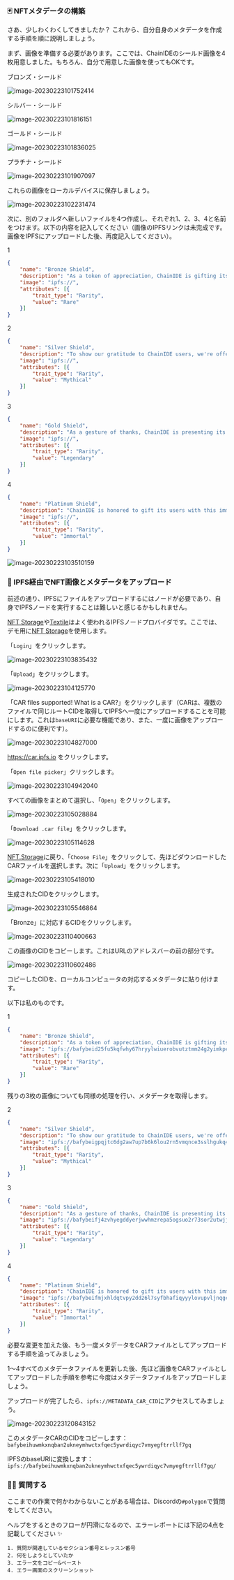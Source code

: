### 🃏 NFTメタデータの構築

さあ、少しわくわくしてきましたか？ これから、自分自身のメタデータを作成する手順を順に説明しましょう。

まず、画像を準備する必要があります。ここでは、ChainIDEのシールド画像を4枚用意しました。もちろん、自分で用意した画像を使ってもOKです。

ブロンズ・シールド

![image-20230223101752414](3_2_1.png)

シルバー・シールド

![image-20230223101816151](3_2_2.png)

ゴールド・シールド

![image-20230223101836025](3_2_3.png)

プラチナ・シールド

![image-20230223101907097](3_2_4.png)

これらの画像をローカルデバイスに保存しましょう。

![image-20230223102231474](3_2_5.png)

次に、別のフォルダへ新しいファイルを4つ作成し、それぞれ1、2、3、4と名前をつけます。以下の内容を記入してください（画像のIPFSリンクは未完成です。画像をIPFSにアップロードした後、再度記入してください）。

1

```json
{
    "name": "Bronze Shield",
    "description": "As a token of appreciation, ChainIDE is gifting its users with this rare Bronze Shield.",
    "image": "ipfs://",
    "attributes": [{
        "trait_type": "Rarity",
        "value": "Rare"
    }]
}
```

2

```json
{
    "name": "Silver Shield",
    "description": "To show our gratitude to ChainIDE users, we're offering this mythical Silver Shield as a gift.",
    "image": "ipfs://",
    "attributes": [{
        "trait_type": "Rarity",
        "value": "Mythical"
    }]
}
```

3

```json
{
    "name": "Gold Shield",
    "description": "As a gesture of thanks, ChainIDE is presenting its users with this legendary Gold Shield.",
    "image": "ipfs://",
    "attributes": [{
        "trait_type": "Rarity",
        "value": "Legendary"
    }]
}
```

4

```json
{
    "name": "Platinum Shield",
    "description": "ChainIDE is honored to gift its users with this immortal Platinum Shield as a symbol of our appreciation.",
    "image": "ipfs://",
    "attributes": [{
        "trait_type": "Rarity",
        "value": "Immortal"
    }]
}
```

![image-20230223103510159](3_2_6.png)

### 🔧 IPFS経由でNFT画像とメタデータをアップロード

前述の通り、IPFSにファイルをアップロードするにはノードが必要であり、自身でIPFSノードを実行することは難しいと感じるかもしれません。


[NFT Storage](https://nft.storage/)や[Textile](https://textile.io/)はよく使われるIPFSノードプロバイダです。ここでは、デモ用に[NFT Storage](https://nft.storage/)を使用します。

「`Login`」をクリックします。

![image-20230223103835432](3_2_7.png)

「`Upload`」をクリックします。

![image-20230223104125770](3_2_8.png)

「CAR files supported! What is a CAR?」をクリックします（CARは、複数のファイルで同じルートCIDを取得してIPFSへ一度にアップロードすることを可能にします。これは`baseURI`に必要な機能であり、また、一度に画像をアップロードするのに便利です）。

![image-20230223104827000](3_2_9.png)

https://car.ipfs.io をクリックします。

「`Open file picker`」クリックします。

![image-20230223104942040](3_2_10.png)

すべての画像をまとめて選択し、「`Open`」をクリックします。

![image-20230223105028884](3_2_11.png)

「`Download .car file`」をクリックします。

![image-20230223105114628](3_2_12.png)

[NFT.Storage](https://nft.storage/new-file/)に戻り、「`Choose File`」をクリックして、先ほどダウンロードしたCARファイルを選択します。次に「`Upload`」をクリックします。

![image-20230223105418010](3_2_13.png)

生成されたCIDをクリックします。

![image-20230223105546864](3_2_14.png)

「Bronze」に対応するCIDをクリックします。

![image-20230223110400663](3_2_15.png)

この画像のCIDをコピーします。これはURLのアドレスバーの前の部分です。

![image-20230223110602486](3_2_16.png)

コピーしたCIDを、ローカルコンピュータの対応するメタデータに貼り付けます。

以下は私のものです。

1

```json
{
    "name": "Bronze Shield",
    "description": "As a token of appreciation, ChainIDE is gifting its users with this rare Bronze Shield.",
    "image": "ipfs://bafybeid25fu5kqfwhy67hryylwiuerobvutztmm24g2yimkpezhf2i76vq",
    "attributes": [{
        "trait_type": "Rarity",
        "value": "Rare"
    }]
}
```

残りの3枚の画像についても同様の処理を行い、メタデータを取得します。

2

```json
{
    "name": "Silver Shield",
    "description": "To show our gratitude to ChainIDE users, we're offering this mythical Silver Shield as a gift.",
    "image": "ipfs://bafybeigpqjtc6dg2aw7up7b6k6lou2rn5vmqnce3sslhgukq4jexwjpuha",
    "attributes": [{
        "trait_type": "Rarity",
        "value": "Mythical"
    }]
}
```

3

```json
{
    "name": "Gold Shield",
    "description": "As a gesture of thanks, ChainIDE is presenting its users with this legendary Gold Shield.",
    "image": "ipfs://bafybeifj4zvhyegddyerjwwhmzrepa5ogsuo2r73sor2utwjjdkilcdw24",
    "attributes": [{
        "trait_type": "Rarity",
        "value": "Legendary"
    }]
}
```

4

```json
{
    "name": "Platinum Shield",
    "description": "ChainIDE is honored to gift its users with this immortal Platinum Shield as a symbol of our appreciation.",
    "image": "ipfs://bafybeifmjxhldqtvpy2dd26l7syfbhafiqyyylovupvljnqgcmfin2mzsm",
    "attributes": [{
        "trait_type": "Rarity",
        "value": "Immortal"
    }]
}
```

必要な変更を加えた後、もう一度メタデータをCARファイルとしてアップロードする手順を追ってみましょう。

1〜4すべてのメタデータファイルを更新した後、先ほど画像をCARファイルとしてアップロードした手順を参考に今度はメタデータファイルをアップロードしましょう。

アップロードが完了したら、`ipfs://METADATA_CAR_CID`にアクセスしてみましょう。

![image-20230223120843152](3_2_17.png)

このメタデータCARのCIDをコピーします：`bafybeihuwmkxnqban2ukneymhwctxfqec5ywrdiqyc7vmyegftrrllf7gq`

IPFSのbaseURIに変換します：`ipfs://bafybeihuwmkxnqban2ukneymhwctxfqec5ywrdiqyc7vmyegftrrllf7gq/`

### 🙋‍♂️ 質問する

ここまでの作業で何かわからないことがある場合は、Discordの`#polygon`で質問をしてください。

ヘルプをするときのフローが円滑になるので、エラーレポートには下記の4点を記載してください ✨

```
1. 質問が関連しているセクション番号とレッスン番号
2. 何をしようとしていたか
3. エラー文をコピー&ペースト
4. エラー画面のスクリーンショット
```
